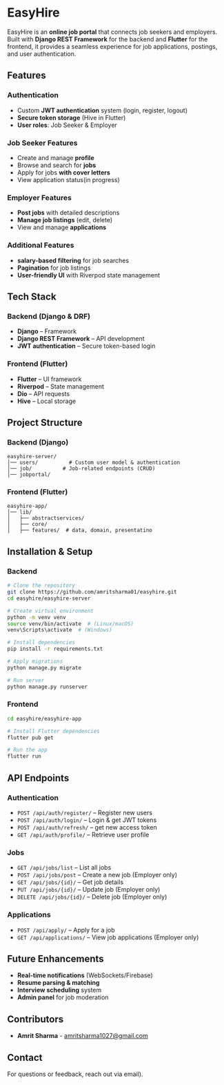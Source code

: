 # EasyHire

EasyHire is an **online job portal** that connects job seekers and employers. Built with **Django REST Framework** for the backend and **Flutter** for the frontend, it provides a seamless experience for job applications, postings, and user authentication.

## Features

### Authentication
- Custom **JWT authentication** system (login, register, logout)
- **Secure token storage** (Hive in Flutter)
- **User roles**: Job Seeker & Employer

### Job Seeker Features
- Create and manage **profile**
- Browse and search for **jobs**
- Apply for jobs **with cover letters**
- View application status(in progress)

### Employer Features
- **Post jobs** with detailed descriptions
- **Manage job listings** (edit, delete)
- View and manage **applications**

### Additional Features
- **salary-based filtering** for job searches
- **Pagination** for job listings
- **User-friendly UI** with Riverpod state management

## Tech Stack

### Backend (Django & DRF)
- **Django** – Framework
- **Django REST Framework** – API development
- **JWT authentication** – Secure token-based login

### Frontend (Flutter)
- **Flutter** – UI framework
- **Riverpod** – State management
- **Dio** – API requests
- **Hive** – Local storage

## Project Structure

### Backend (Django)
```
easyhire-server/
│── users/          # Custom user model & authentication
│── job/          # Job-related endpoints (CRUD)
│── jobportal/  
```

### Frontend (Flutter)
```
easyhire-app/
│── lib/
│   ├── abstractservices/         
│   ├── core/      
│   ├── features/  # data, domain, presentatino
```

## Installation & Setup

### Backend
```sh
# Clone the repository
git clone https://github.com/amritsharma01/easyhire.git
cd easyhire/easyhire-server

# Create virtual environment
python -m venv venv
source venv/bin/activate  # (Linux/macOS)
venv\Scripts\activate  # (Windows)

# Install dependencies
pip install -r requirements.txt

# Apply migrations
python manage.py migrate

# Run server
python manage.py runserver
```

### Frontend
```sh
cd easyhire/easyhire-app

# Install Flutter dependencies
flutter pub get

# Run the app
flutter run
```

## API Endpoints

### Authentication
- `POST /api/auth/register/` – Register new users
- `POST /api/auth/login/` – Login & get JWT tokens
- `POST /api/auth/refresh/` – get new access token
- `GET /api/auth/profile/` – Retrieve user profile

### Jobs
- `GET /api/jobs/list` – List all jobs
- `POST /api/jobs/post` – Create a new job (Employer only)
- `GET /api/jobs/{id}/` – Get job details
- `PUT /api/jobs/{id}/` – Update job (Employer only)
- `DELETE /api/jobs/{id}/` – Delete job (Employer only)

### Applications
- `POST /api/apply/` – Apply for a job
- `GET /api/applications/` – View job applications (Employer only)

## Future Enhancements
- **Real-time notifications** (WebSockets/Firebase)
- **Resume parsing & matching**
- **Interview scheduling** system
- **Admin panel** for job moderation


## Contributors
- **Amrit Sharma** - [amritsharma1027@gmail.com](mailto:amritsharma1027@gmail.com)

## Contact
For questions or feedback, reach out via email).
